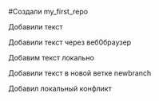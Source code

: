 #Создали my_first_repo

Добавили текст

Добавили текст через веб0браузер


Добавим текст локально

Добавили текст в новой ветке newbranch

Добавил локальный конфликт